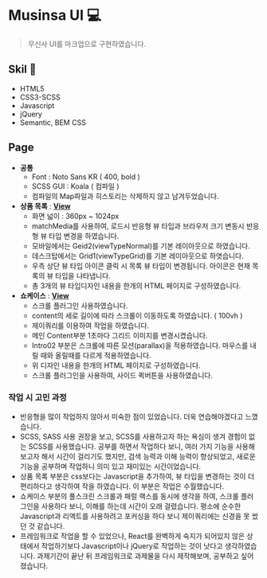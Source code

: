 # Musinsa UI  &#128187;

> 무신사 UI를 마크업으로 구현하였습니다.

## Skil 📃

- HTML5
- CSS3-SCSS
- Javascript
- jQuery
- Semantic, BEM CSS

## Page

- **공통**
  - Font : Noto Sans KR ( 400, bold )
  - SCSS GUI : Koala ( 컴파일 )
  - 컴파일의 Map파일과 히스토리는 삭제하지 않고 남겨두었습니다.
- **상품 목록** : [**View**](https://xururuca9797.github.io/musinsa_ui/goodslist/goodslist.html)
  - 화면 넓이 : 360px ~ 1024px
  - matchMedia를 사용하여, 로드시 반응형 뷰 타입과 브라우저 크기 변동시 반응형 뷰 타입 변경을 하였습니다.
  - 모바일에서는 Geid2(viewTypeNormal)를 기본 레이아웃으로 하였습니다.
  - 데스크탑에서는 Grid1(viewTypeGrid)를 기본 레이아웃으로 하엿습니다.
  - 우측 상단 뷰 타입 아이콘 클릭 시 목록 뷰 타입이 변경됩니다. 아이콘은 현재 목록의 뷰 타입을 나타냅니다.
  - 총 3개의 뷰 타입디자인 내용을 한개의 HTML 페이지로 구성하였습니다.
- **쇼케이스** : [**View**](https://xururuca9797.github.io/musinsa_ui/showcase/showcase.html)
  - 스크롤 플러그인 사용하였습니다.
  - content의 세로 길이에 따라 스크롤이 이동하도록 하였습니다. ( 100vh )
  - 제이쿼리를 이용하여 작업을 하였습니다.
  - 메인 Content부분 1초마다 그리드 이미지를 변경시켰습니다.
  - Intro02 부분은 스크롤에 따른 모션(parallax)을 적용하였습니다. 마우스를 내릴 때와 올릴때를 다르게 적용하였습니다.
  - 위 디자인 내용을 한개의 HTML 페이지로 구성하였습니다.
  - 스크롤 플러그인을 사용하여, 사이드 퀵버튼을 사용하였습니다.

### 작업 시 고민 과정

- 반응형을 많이 작업하지 않아서 미숙한 점이 있었습니다. 더욱 연습해야겠다고 느꼈습니다.
- SCSS, SASS 사용 권장을 보고, SCSS를 사용하고자 하는 욕심이 생겨 경험이 없는 SCSS를 사용했습니다.
  공부를 하면서 작업하다 보니, 여러 가지 기능을 사용해보고자 해서 시간이 걸리기도 했지만, 검색 능력과 이해 능력이 향상되었고, 새로운 기능을 공부하며 작업하니 의미 있고 재미있는 시간이었습니다.
- 상품 목록 부분은 css보다는 Javascript을 추가하여, 뷰 타입을 변경하는 것이 더 편리하다고 생각하여 작을 하였습니다. 이 부분은 작업은 수월했습니다.
- 쇼케이스 부분의 풀스크린 스크롤과 패럴 랙스를 동시에 생각을 하여, 스크롤 플러그인을 사용하다 보니, 이해를 하는데 시간이 오래 걸렸습니다. 평소에 순수한 Javascript과 리액트를 사용하려고 포커싱을 하다 보니 제이쿼리에는 신경을 못 썼던 것 같습니다.
- 프레임워크로 작업을 할 수 있었으나, React를 완벽하게 숙지가 되어있지 않은 상태에서 작업하기보다 Javascript이나 jQuery로 작업하는 것이 낫다고 생각하였습니다. 과제기간이 끝난 뒤 프레임워크로 과제물을 다시 제작해보며, 공부하고 싶어졌습니다.
